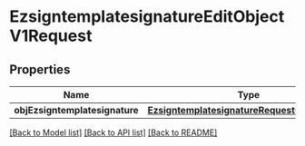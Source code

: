# EzsigntemplatesignatureEditObjectV1Request

## Properties
Name | Type | Description | Notes
------------ | ------------- | ------------- | -------------
**objEzsigntemplatesignature** | [**EzsigntemplatesignatureRequestCompound***](EzsigntemplatesignatureRequestCompound.md) |  | 

[[Back to Model list]](../README.md#documentation-for-models) [[Back to API list]](../README.md#documentation-for-api-endpoints) [[Back to README]](../README.md)


